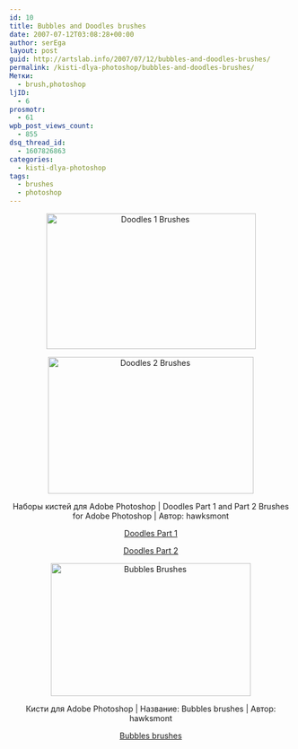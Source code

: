 ```yaml
---
id: 10
title: Bubbles and Doodles brushes
date: 2007-07-12T03:08:28+00:00
author: serEga
layout: post
guid: http://artslab.info/2007/07/12/bubbles-and-doodles-brushes/
permalink: /kisti-dlya-photoshop/bubbles-and-doodles-brushes/
Метки:
  - brush,photoshop
ljID:
  - 6
prosmotr:
  - 61
wpb_post_views_count:
  - 855
dsq_thread_id:
  - 1607826863
categories:
  - kisti-dlya-photoshop
tags:
  - brushes
  - photoshop
---
```

<p style="text-align: center">
  <img src="http://img252.imageshack.us/img252/3267/doodles1brushesbyhawksmxe3.jpg" alt="Doodles 1 Brushes" title="Doodles 1 Brushes" border="0" height="242" width="373" />
</p>

<p style="text-align: center">
  <img src="http://img516.imageshack.us/img516/4487/doodles2brushesbyhawksmwb3.jpg" alt="Doodles 2 Brushes" title="Doodles 2 Brushes" border="0" height="244" width="366" />
</p>

<p align="center">
  Наборы кистей для Adobe Photoshop | Doodles Part 1 and Part 2 Brushes for Adobe Photoshop | Автор: hawksmont
</p>

<p align="center">
  <a href="http://anonym.to/?http://hawksmont.com/blog/photoshop-brushes-doodles-part-1/" target="_blank" title="more here">Doodles Part 1</a>
</p>

<p align="center">
  <a href="http://anonym.to/?http://hawksmont.com/blog/photoshop-brushes-doodles-part-2/" target="_blank" title="more here">Doodles Part 2</a>
</p>

<p style="text-align: center">
  <img src="http://img262.imageshack.us/img262/57/bubblebrushesbyhawksmonel2.jpg" title="Bubbles Brushes" alt="Bubbles Brushes" border="0" height="237" width="356" />
</p>

<p align="center">
  Кисти для Adobe Photoshop | Название: Bubbles brushes | Автор: hawksmont
</p>

<p align="center">
  <a href="http://anonym.to/?http://hawksmont.com/blog/photoshop-brushes-bubbles/#comments" title="download here" target="_blank">Bubbles brushes</a>
</p>